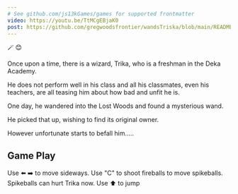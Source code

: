 ```yaml
---
# See github.com/js13kGames/games for supported frontmatter
video: https://youtu.be/TtMCgEBjaK0
post: https://github.com/gregwoodsfrontier/wandsTriska/blob/main/README.md
---
```

🪄 😊

Once upon a time, there is a wizard, Trika, who is a freshman in the Deka Academy.

He does not perform well in his class and all his classmates, even his teachers, are all teasing him about how bad and unfit he is.

One day, he wandered into the Lost Woods and found a mysterious wand.

He picked that up, wishing to find its original owner.

However unfortunate starts to befall him.....

## Game Play
Use ⬅️ ➡️ to move sideways.
Use "C" to shoot fireballs to move spikeballs. 
Spikeballs can hurt Trika now.
Use ⬆️ to jump

